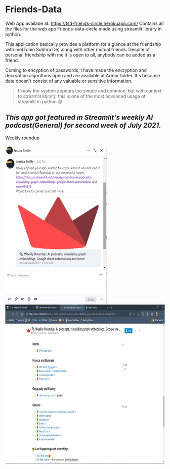 # Friends-Data
Web App availabe at: https://tsd-friends-circle.herokuapp.com/
Contains all the files for the web app Friends-data-circle made using streamlit library in python.

This application basically provides a platform for a glance at the friendship with me(Tuhin Subhra De) along with other mutual friends.
Despite of personal friendship with me it is open to all, anybody can be added as a friend.

Coming to encyption of passwords, I have made the encryption and decryption algorithms open and are available at Armor folder. It's because data doesn't consist of any valuable or sensitive information.

>I know the system appears too simple and common, but with context to streamlit library, this is one of the most advanced usage of streamlit in python.😅

## _This app got featured in Streamlit's weekly AI podcast(General) for second week of July 2021._
[Weekly roundup](https://discuss.streamlit.io/t/weekly-roundup-ai-podcasts-visualizing-graph-embeddings-google-sheet-automations-and-more/14512)


<img src="https://github.com/Gituhin/Friends-Data/blob/main/message%20Jessica-streamlit.jpg" height=500 width=320/>  <img src="https://github.com/Gituhin/Friends-Data/blob/main/friends-circle-podcasted.jpg" height=500 width=650/>
